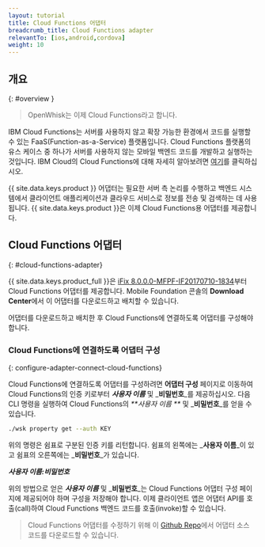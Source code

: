 ```yaml
---
layout: tutorial
title: Cloud Functions 어댑터
breadcrumb_title: Cloud Functions adapter
relevantTo: [ios,android,cordova]
weight: 10
---
```

<!-- NLS_CHARSET=UTF-8 -->
## 개요
{: #overview }

> OpenWhisk는 이제 Cloud Functions라고 합니다.

IBM Cloud Functions는 서버를 사용하지 않고 확장 가능한 환경에서 코드를 실행할 수 있는 FaaS(Function-as-a-Service) 플랫폼입니다. Cloud Functions 플랫폼의 유스 케이스 중 하나가 서버를 사용하지 않는 모바일 백엔드 코드를 개발하고 실행하는 것입니다. IBM Cloud의 Cloud Functions에 대해 자세히 알아보려면 [여기](https://console.bluemix.net/openwhisk/?env_id=ibm:yp:us-south)를 클릭하십시오.

{{ site.data.keys.product }} 어댑터는 필요한 서버 측 논리를 수행하고 백엔드 시스템에서 클라이언트 애플리케이션과 클라우드 서비스로 정보를 전송 및 검색하는 데 사용됩니다. {{ site.data.keys.product }}은 이제 Cloud Functions용 어댑터를 제공합니다.

##  Cloud Functions 어댑터
{: #cloud-functions-adapter}

{{ site.data.keys.product_full }}은 [iFix 8.0.0.0-MFPF-IF20170710-1834](https://mobilefirstplatform.ibmcloud.com/blog/2017/07/11/8-0-ifix-release/)부터 Cloud Functions 어댑터를 제공합니다. Mobile Foundation 콘솔의 **Download Center**에서 이 어댑터를 다운로드하고 배치할 수 있습니다.

어댑터를 다운로드하고 배치한 후 Cloud Functions에 연결하도록 어댑터를 구성해야 합니다.

### Cloud Functions에 연결하도록 어댑터 구성
{: configure-adapter-connect-cloud-functions}

Cloud Functions에 연결하도록 어댑터를 구성하려면 **어댑터 구성** 페이지로 이동하여 Cloud Functions의 인증 키로부터 _**사용자 이름**_ 및 _**비밀번호**_를 제공하십시오. 다음 CLI 명령을 실행하여 Cloud Functions의 _**사용자 이름 **_ 및 _**비밀번호**_를 얻을 수 있습니다.

```bash
./wsk property get --auth KEY
```

위의 명령은 쉼표로 구분된 인증 키를 리턴합니다. 쉼표의 왼쪽에는 _**사용자 이름**_이 있고 쉼표의 오른쪽에는 _**비밀번호**_가 있습니다.

_**사용자 이름:비밀번호**_

위의 방법으로 얻은 _**사용자 이름**_ 및 _**비밀번호**_는 Cloud Functions 어댑터 구성 페이지에 제공되어야 하며 구성을 저장해야 합니다. 이제 클라이언트 앱은 어댑터 API를 호출(call)하여 Cloud Functions 백엔드 코드를 호출(invoke)할 수 있습니다.

>Cloud Functions 어댑터를 수정하기 위해 이 [Github Repo](https://github.com/mfpdev/mfp-extension-adapters)에서 어댑터 소스 코드를 다운로드할 수 있습니다.
